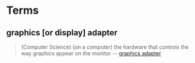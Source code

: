 # Terms

## graphics [or display] adapter 

> (Computer Science) (on a computer) the hardware that controls the way graphics appear on the monitor
> -- <a href="https://www.thefreedictionary.com/graphics+adapter">graphics adapter</a>
